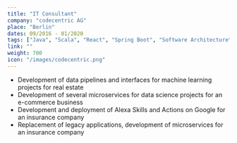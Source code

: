 ```yaml
---
title: "IT Consultant"
company: "codecentric AG"
place: "Berlin"
dates: 09/2016 - 01/2020
tags: ["Java", "Scala", "React", "Spring Boot", "Software Architecture", "Machine Learning", "Docker", "OpenShift", "Python"]
link: ""
weight: 700
icon: "/images/codecentric.png"
---
```

- Development of data pipelines and interfaces for machine learning projects for real estate
- Development of several microservices for data science projects for an e-commerce business
- Development and deployment of Alexa Skills and Actions on Google for an insurance company
- Replacement of legacy applications, development of microservices for an insurance company